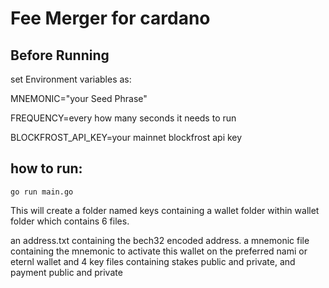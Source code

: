 # Fee Merger for cardano

## Before Running
set Environment variables as:

MNEMONIC="your Seed Phrase"

FREQUENCY=every how many seconds it needs to run

BLOCKFROST_API_KEY=your mainnet blockfrost api key


## how to run:

`go run main.go`

This will create a folder named keys containing a wallet folder
within wallet folder which contains 6 files.

an address.txt containing the bech32 encoded address.
a mnemonic file containing the mnemonic to activate this wallet on the preferred nami or eternl wallet
and 4 key files containing stakes public and private, and payment public and private
